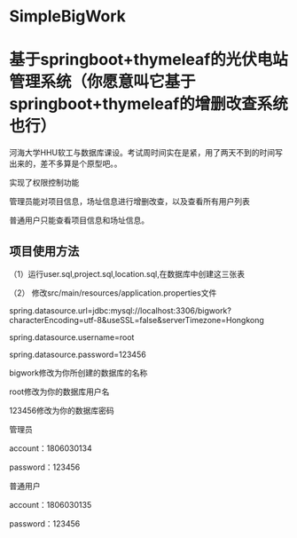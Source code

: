 # SimpleBigWork
# 基于springboot+thymeleaf的光伏电站管理系统（你愿意叫它基于springboot+thymeleaf的增删改查系统也行）

河海大学HHU软工与数据库课设。考试周时间实在是紧，用了两天不到的时间写出来的，差不多算是个原型吧。。

实现了权限控制功能

管理员能对项目信息，场址信息进行增删改查，以及查看所有用户列表

普通用户只能查看项目信息和场址信息。



## 项目使用方法

（1）运行user.sql,project.sql,location.sql,在数据库中创建这三张表

（2） 修改src/main/resources/application.properties文件

spring.datasource.url=jdbc:mysql://localhost:3306/bigwork?characterEncoding=utf-8&useSSL=false&serverTimezone=Hongkong

spring.datasource.username=root

spring.datasource.password=123456

bigwork修改为你所创建的数据库的名称

root修改为你的数据库用户名

123456修改为你的数据库密码

管理员

account：1806030134 

password：123456

普通用户

account：1806030135 

password：123456


